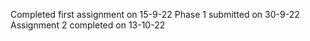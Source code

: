 
Completed first assignment on 15-9-22
Phase 1 submitted on 30-9-22
Assignment 2 completed on 13-10-22
